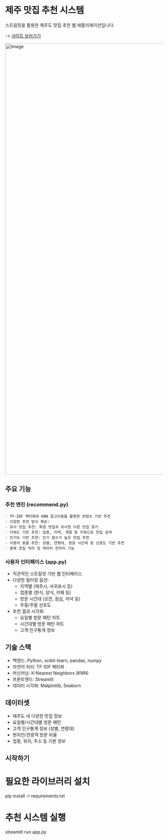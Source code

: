 # 제주 맛집 추천 시스템

스트림릿을 활용한 제주도 맛집 추천 웹 애플리케이션입니다.

-> [사이트 보러가기](https://jeju-matjip.streamlit.app/)

<img width="1377" alt="Image" src="https://github.com/user-attachments/assets/2b817bfd-f142-49b9-87cb-37cdf6d7e446" />



## 주요 기능

### 추천 엔진 (recommend.py)

    - TF-IDF 벡터화와 KNN 알고리즘을 활용한 콘텐츠 기반 추천
    - 다양한 추천 방식 제공:
    - 유사 맛집 추천: 특정 맛집과 유사한 다른 맛집 찾기
    - 키워드 기반 추천: 업종, 지역, 계절 등 키워드로 맛집 검색
    - 인기도 기반 추천: 인기 점수가 높은 맛집 추천
    - 사용자 맞춤 추천: 성별, 연령대, 방문 시간대 등 선호도 기반 추천
    - 중복 맛집 처리 및 데이터 전처리 기능

### 사용자 인터페이스 (app.py)

- 직관적인 스트림릿 기반 웹 인터페이스
- 다양한 필터링 옵션:
  - 지역별 (제주시, 서귀포시 등)
  - 업종별 (한식, 양식, 카페 등)
  - 방문 시간대 (오전, 점심, 저녁 등)
  - 주중/주말 선호도
- 추천 결과 시각화:
  - 요일별 방문 패턴 차트
  - 시간대별 방문 패턴 차트
  - 고객 인구통계 정보

## 기술 스택

- 백엔드: Python, scikit-learn, pandas, numpy
- 자연어 처리: TF-IDF 벡터화
- 머신러닝: K-Nearest Neighbors (KNN)
- 프론트엔드: Streamlit
- 데이터 시각화: Matplotlib, Seaborn

## 데이터셋

- 제주도 내 다양한 맛집 정보
- 요일별/시간대별 방문 패턴
- 고객 인구통계 정보 (성별, 연령대)
- 현지인/관광객 방문 비율
- 업종, 위치, 주소 등 기본 정보

## 시작하기

# 필요한 라이브러리 설치

pip install -r requirements.txt

# 추천 시스템 실행

streamlit run app.py
